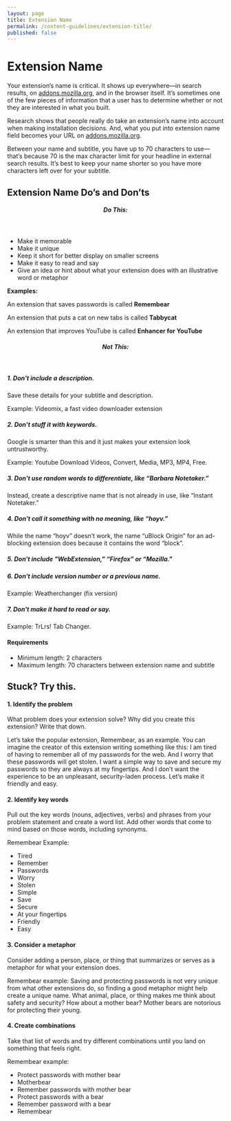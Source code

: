 ```yaml
---
layout: page
title: Extension Name
permalink: /content-guidelines/extension-title/
published: false
---
```


# Extension Name

Your extension’s name is critical. It shows up everywhere—in search results, on [addons.mozilla.org](https://addons.mozilla.org 'addons.mozilla.org'), and in the browser itself. It’s sometimes one of the few pieces of information that a user has to determine whether or not they are interested in what you built. 

Research shows that people really do take an extension’s name into account when making installation decisions. And, what you put into extension name field becomes your URL on [addons.mozilla.org](https://addons.mozilla.org 'addons.mozilla.org').

Between your name and subtitle, you have up to 70 characters to use—that’s because 70 is the max character limit for your headline in external search results. It’s best to keep your name shorter so you have more characters left over for your subtitle.

## Extension Name Do’s and Don’ts

<!-- Do this -->
<section class="do-this" markdown="1"><header><h5>Do This:</h5></header>

- Make it memorable
- Make it unique
- Keep it short for better display on smaller screens 
- Make it easy to read and say 
- Give an idea or hint about what your extension does with an illustrative word or metaphor

<!-- Example (Block) -->

**Examples:** 
<div class="example" markdown="1">

An extension that saves passwords is called **Remembear**

An extension that puts a cat on new tabs is called **Tabbycat**

An extension that improves YouTube is called **Enhancer for YouTube**

</div>
<!-- END: Example (Block) -->
</section>
<!-- END: Do this -->

<!-- Not this -->
<section class="not-this" markdown="1"><header><h5>Not This:</h5></header>

##### 1. Don't include a description.

Save these details for your subtitle and description.

<!-- Example (Inline) -->

<span class="example">Example: Videomix, a fast video downloader extension</span>

<!-- END: Example (Inline) -->

##### 2. Don't stuff it with keywords.

Google is smarter than this and it just makes your extension look untrustworthy.

<!-- Example (Inline) -->

<span class="example">Example: Youtube Download Videos, Convert, Media, MP3, MP4, Free.</span>

<!-- END: Example (Inline) -->

##### 3. Don't use random words to differentiate, like “Barbara Notetaker.”

Instead, create a descriptive name that is not already in use, like “Instant Notetaker.”

##### 4. Don't call it something with no meaning, like “hoyv.”

While the name “hoyv” doesn’t work, the name “uBlock Origin” for an ad-blocking extension does because it contains the word “block”.

##### 5. Don't include "WebExtension," “Firefox” or “Mozilla."

##### 6. Don't include version number or a previous name.

<!-- Example (Inline) -->

<span class="example">Example: Weatherchanger (fix version)</span>

<!-- END: Example (Inline) -->

##### 7. Don't make it hard to read or say.

<!-- Example (Inline) -->

<span class="example">Example: TrLrs! Tab Changer.</span>

<!-- END: Example (Inline) -->

<section class="tile" markdown="1">

#### Requirements

- Minimum length: 2 characters
- Maximum length: 70 characters between extension name and subtitle

</section>
<!-- END: Tile -->

## Stuck? Try this.

#### 1. Identify the problem

What problem does your extension solve? Why did you create this extension? Write that down.  

Let’s take the popular extension, Remembear, as an example. You can imagine the creator of this extension writing something like this: I am tired of having to remember all of my passwords for the web. And I worry that these passwords will get stolen. I want a simple way to save and secure my passwords so they are always at my fingertips. And I don’t want the experience to be an unpleasant, security-laden process. Let’s make it friendly and easy.

#### 2. Identify key words

Pull out the key words (nouns, adjectives, verbs) and phrases from your problem statement and create a word list. Add other words that come to mind based on those words, including synonyms. 

Remembear Example:

- Tired
- Remember
- Passwords
- Worry
- Stolen
- Simple
- Save
- Secure
- At your fingertips
- Friendly
- Easy

#### 3. Consider a metaphor
Consider adding a person, place, or thing that summarizes or serves as a metaphor for what your extension does. 

Remembear example: Saving and protecting passwords is not very unique from what other extensions do, so finding a good metaphor might help create a unique name. What animal, place, or thing makes me think about safety and security? How about a mother bear? Mother bears are notorious for protecting their young. 

#### 4. Create combinations
Take that list of words and try different combinations until you land on something that feels right. 

Remembear example:
- Protect passwords with mother bear
- Motherbear
- Remember passwords with mother bear
- Protect passwords with a bear
- Remember password with a bear
- Remembear
